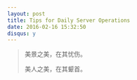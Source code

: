 ```yaml
---
layout: post
title: Tips for Daily Server Operations
date: 2016-02-16 15:32:50
disqus: y
---
```


> 美景之美，在其忧伤。
>
> 美人之美，在其颦首。

